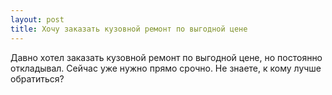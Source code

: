 ```yaml
---
layout: post 
title: Хочу заказать кузовной ремонт по выгодной цене 
--- 
```

Давно хотел заказать кузовной ремонт по выгодной цене, но постоянно откладывал. Сейчас уже нужно прямо срочно. Не знаете, к кому лучше обратиться?